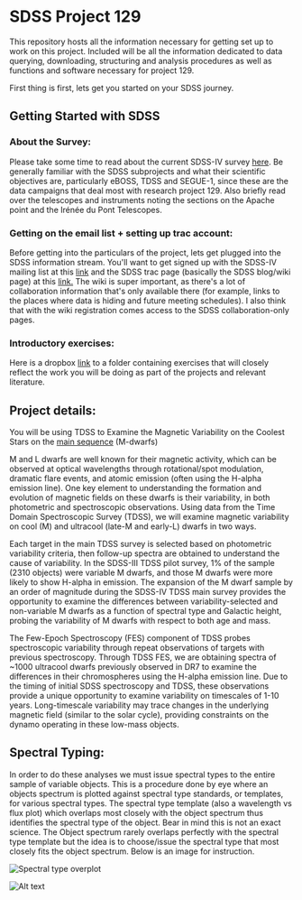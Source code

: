# SDSS Project 129

This repository hosts all the information necessary for getting set up to work on this project. Included will be all the information dedicated to data querying, downloading, structuring and analysis procedures as well as functions and software necessary for project 129. 

First thing is first, lets get you started on your SDSS journey.

## Getting Started with SDSS

### About the Survey:

Please take some time to read about the current SDSS-IV survey [here](https://www.sdss.org/surveys/#eBOSS). Be generally familiar with the SDSS subprojects and what their scientific objectives are, particularly eBOSS, TDSS and SEGUE-1, since these are the data campaigns that deal most with research project 129. Also briefly read over the telescopes and instruments noting the sections on the Apache point and the Irénée du Pont Telescopes. 

### Getting on the email list + setting up trac account: 

Before getting into the particulars of the project, lets get plugged into the SDSS information stream. You'll want to get signed up with the SDSS-IV mailing list at this [link](https://mailman.sdss.org/mailman/listinfo/sdss4-general) and the SDSS trac page (basically the SDSS blog/wiki page) at this [link.](https://trac.sdss.org/register) The wiki is super important, as there's a lot of collaboration information that's only available there (for example, links to the places where data is hiding and future meeting schedules). I also think that with the wiki registration comes access to the SDSS collaboration-only pages.

### Introductory exercises:

Here is a dropbox [link](https://www.dropbox.com/sh/m54iqkb9hbqrqtj/AABEXjMDEza_ixzNG9Pa-qKqa?dl=0) to a folder containing exercises that will closely reflect the work you will be doing as part of the projects and relevant literature.


## Project details:

You will be using TDSS to Examine the Magnetic Variability on the Coolest Stars on the [main sequence](https://en.wikipedia.org/wiki/Main_sequence) (M-dwarfs)

M and L dwarfs are well known for their magnetic activity, which can be observed at optical wavelengths through rotational/spot modulation, dramatic flare events, and atomic emission (often using the H-alpha emission line). One key element to understanding the formation and evolution of magnetic fields on these dwarfs is their variability, in both photometric and spectroscopic observations. Using data from the Time Domain Spectroscopic Survey (TDSS), we will examine magnetic variability on cool (M) and ultracool (late-M and early-L) dwarfs in two ways.

Each target in the main TDSS survey is selected based on photometric variability criteria, then follow-up spectra are obtained to understand the cause of variability. In the SDSS-III TDSS pilot survey, 1% of the sample (2310 objects) were variable M dwarfs, and those M dwarfs were more likely to show H-alpha in emission. The expansion of the M dwarf sample by an order of magnitude during the SDSS-IV TDSS main survey provides the opportunity to examine the differences between variability-selected and non-variable M dwarfs as a function of spectral type and Galactic height, probing the variability of M dwarfs with respect to both age and mass.

The Few-Epoch Spectroscopy (FES) component of TDSS probes spectroscopic variability through repeat observations of targets with previous spectroscopy. Through TDSS FES, we are obtaining spectra of ~1000 ultracool dwarfs previously observed in DR7 to examine the differences in their chromospheres using the H-alpha emission line. Due to the timing of initial SDSS spectroscopy and TDSS, these observations provide a unique opportunity to examine variability on timescales of 1-10 years. Long-timescale variability may trace changes in the underlying magnetic field (similar to the solar cycle), providing constraints on the dynamo operating in these low-mass objects.


## Spectral Typing:

In order to do these analyses we must issue spectral types to the entire sample of variable objects. This is a procedure done by eye where an objects spectrum is plotted against spectral type standards, or templates, for various spectral types. The spectral type template (also a wavelength vs flux plot) which overlaps most closely with the object spectrum thus identifies the spectral type of the object. Bear in mind this is not an exact science. The Object spectrum rarely overlaps perfectly with the spectral type template but the idea is to choose/issue the spectral type that most closely fits the object spectrum. Below is an image for instruction.

![Spectral type overplot](/Users/jventura/BDNYC/SDSS_FAST/spectraltyping/objspecfiles/EarlynMins652.png)

![Alt text](/relative/path/to/img.jpg?raw=true "Optional Title")
